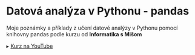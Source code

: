 # Datová analýza v Pythonu - pandas
Moje poznámky a příklady z učení datové analýzy v Pythonu pomocí knihovny pandas podle kurzu od **Informatika s Mišom**

▸ [Kurz na YouTube](https://www.youtube.com/watch?v=5OXXSgpJQT0&list=PLNAMH_0HgWT_B0PyCHstisLu3Cv6HI8x-)
